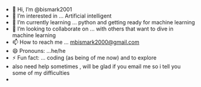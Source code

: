 - 👋 Hi, I’m @bismark2001
- 👀 I’m interested in ...  Artificial intelligent  
- 🌱 I’m currently learning ... python and getting ready for machine learning 
- 💞️ I’m looking to collaborate on ... with others that want to dive in machine learning 
- 📫 How to reach me ... mbismark2000@gmail.com
- 😄 Pronouns: ...he/he
- ⚡ Fun fact: ... coding (as being of me now) and to explore
-    also need help sometimes , will be glad if you email me so i tell you some of my difficulties
- 

<!---
bismark2001/bismark2001 is a ✨ special ✨ repository because its `README.md` (this file) appears on your GitHub profile.
You can click the Preview link to take a look at your changes.
--->
